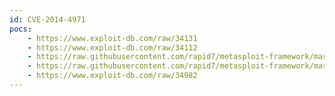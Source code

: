 ```yaml
---
id: CVE-2014-4971
pocs:
    - https://www.exploit-db.com/raw/34131
    - https://www.exploit-db.com/raw/34112
    - https://raw.githubusercontent.com/rapid7/metasploit-framework/master/modules/exploits/windows/local/mqac_write.rb
    - https://raw.githubusercontent.com/rapid7/metasploit-framework/master/modules/exploits/windows/local/bthpan.rb
    - https://www.exploit-db.com/raw/34982
---
```

